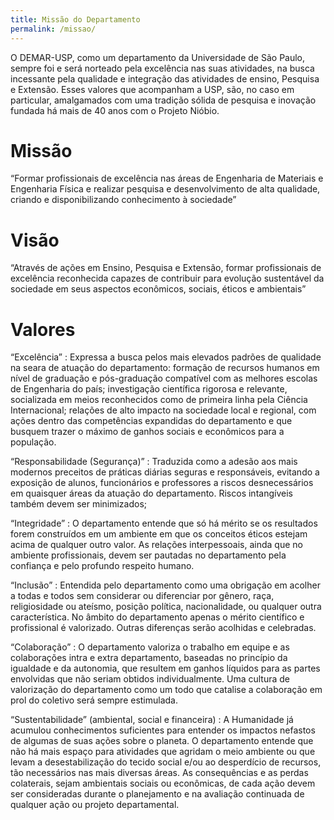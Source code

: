 ```yaml
---
title: Missão do Departamento
permalink: /missao/
---
```


O DEMAR-USP, como um departamento da Universidade de São Paulo, sempre foi e será norteado pela excelência nas suas atividades, na busca incessante pela qualidade e integração das atividades de ensino, Pesquisa e Extensão. Esses valores que acompanham a USP, são, no caso em particular, amalgamados com uma tradição sólida de pesquisa e inovação fundada há mais de 40 anos com o Projeto Nióbio.

<div class="container-fluid mb-3">
  <div class="row">
    <div class="col">
      <div class="card" style="width: 100%;">
        <div class="card-body">
          <h1>Missão</h1>
          <p style="text-align:left">“Formar profissionais de excelência nas áreas de Engenharia de Materiais e Engenharia Física e realizar pesquisa e desenvolvimento de alta qualidade, criando e disponibilizando conhecimento à sociedade”</p>
        </div>
      </div>
    </div>
    <div class="col">
      <div class="card" style="width: 100%;">
        <div class="card-body">
          <h1 >Visão</h1>
          <p style="text-align:left">  “Através de ações em Ensino, Pesquisa e Extensão, formar profissionais de excelência reconhecida
            capazes de contribuir para evolução sustentável da sociedade em seus aspectos econômicos, sociais, éticos
            e ambientais”
          </p>
        </div>
      </div>
    </div>
  </div>
</div>

<h1 class="alert bg-dark text-light">Valores</h1>

“Excelência”
: Expressa a busca pelos mais elevados padrões de qualidade na seara de atuação do departamento: formação de recursos humanos em nível de graduação e pós-graduação compatível com as melhores escolas de Engenharia do país; investigação científica rigorosa e relevante, socializada em meios reconhecidos como de primeira linha pela Ciência Internacional; relações de alto impacto na sociedade local e regional, com ações dentro das competências expandidas do departamento e que busquem trazer o máximo de ganhos sociais e econômicos para a população.

“Responsabilidade (Segurança)”
: Traduzida como a adesão aos mais modernos preceitos de práticas diárias seguras e responsáveis, evitando a exposição de alunos, funcionários e professores a riscos desnecessários em quaisquer áreas da atuação do departamento. Riscos intangíveis também devem ser minimizados;

“Integridade”
: O departamento entende que só há mérito se os resultados forem construídos em um ambiente em que os conceitos éticos estejam acima de qualquer outro valor. As relações interpessoais, ainda que no ambiente profissionais, devem ser pautadas no departamento pela confiança e pelo profundo respeito humano.

“Inclusão”
: Entendida pelo departamento como uma obrigação em acolher a todas e todos sem considerar ou diferenciar por gênero, raça, religiosidade ou ateísmo, posição política, nacionalidade, ou qualquer outra característica. No âmbito do departamento apenas o mérito científico e profissional é valorizado. Outras diferenças serão acolhidas e celebradas.

“Colaboração”
: O departamento valoriza o trabalho em equipe e as colaborações intra e extra departamento, baseadas no princípio da igualdade e da autonomia, que resultem em ganhos líquidos para as partes envolvidas que não seriam obtidos individualmente. Uma cultura de valorização do departamento como um todo que catalise a colaboração em prol do coletivo será sempre estimulada.

“Sustentabilidade” (ambiental, social e financeira)
: A Humanidade já acumulou conhecimentos suficientes para entender os impactos nefastos de algumas de suas ações sobre o planeta. O departamento entende que não há mais espaço para atividades que agridam o meio ambiente ou que levam a desestabilização do tecido social e/ou ao desperdício de recursos, tão necessários nas mais diversas áreas. As consequências e as perdas colaterais, sejam ambientais sociais ou econômicas, de cada ação devem ser consideradas durante o planejamento e na avaliação continuada de qualquer ação ou projeto departamental.
